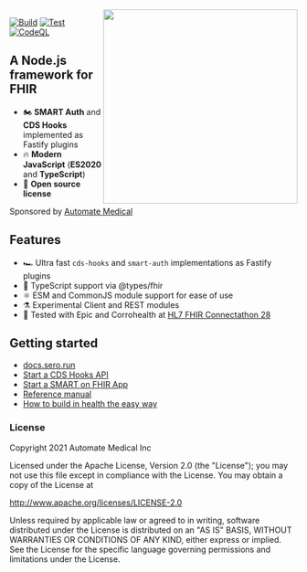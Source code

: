    <img width="340" align="right" src="https://user-images.githubusercontent.com/704789/135895296-45e52c29-f5ff-47e2-92cc-d6fe6bc6c89a.png">

[![Build](https://github.com/Automate-Medical/sero/actions/workflows/build.yaml/badge.svg)](https://github.com/Automate-Medical/sero/actions/workflows/build.yaml) [![Test](https://github.com/Automate-Medical/sero/actions/workflows/test.yaml/badge.svg)](https://github.com/Automate-Medical/sero/actions/workflows/test.yaml) [![CodeQL](https://github.com/Automate-Medical/sero/actions/workflows/codeql-analysis.yml/badge.svg)](https://github.com/Automate-Medical/sero/actions/workflows/codeql-analysis.yml)

## A Node.js framework for FHIR

* 🏍️ **SMART Auth** and **CDS Hooks** implemented as Fastify plugins
* 🔥 **Modern JavaScript** (**ES2020** and **TypeScript**)
* 📖 **Open source license**

Sponsored by [Automate Medical]()

## Features
* 🏎️ Ultra fast `cds-hooks` and `smart-auth` implementations as Fastify plugins
* 💯 TypeScript support via @types/fhir
* ⚛️ ESM and CommonJS module support for ease of use
* ⚗️ Experimental Client and REST modules
* 🧪 Tested with Epic and Corrohealth at [HL7 FHIR Connectathon 28](https://automatemedical.substack.com/p/-real-world-healthcare-software-testing)

## Getting started
* [docs.sero.run](http://docs.sero.run/)
* [Start a CDS Hooks API](https://docs.sero.run/overview/guides/cds-hooks)
* [Start a SMART on FHIR App](https://docs.sero.run/overview/guides/smart)
* [Reference manual](http://man.sero.run/)
* [How to build in health the easy way](https://docs.sero.run/book/how-to-build-in-health)

### License

Copyright 2021 Automate Medical Inc

Licensed under the Apache License, Version 2.0 (the "License");
you may not use this file except in compliance with the License.
You may obtain a copy of the License at

   http://www.apache.org/licenses/LICENSE-2.0

Unless required by applicable law or agreed to in writing, software
distributed under the License is distributed on an "AS IS" BASIS,
WITHOUT WARRANTIES OR CONDITIONS OF ANY KIND, either express or implied.
See the License for the specific language governing permissions and
limitations under the License.
